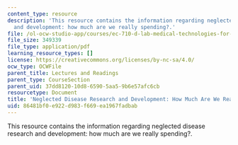 ```yaml
---
content_type: resource
description: 'This resource contains the information regarding neglected disease research
  and development: how much are we really spending?.'
file: /ol-ocw-studio-app/courses/ec-710-d-lab-medical-technologies-for-the-developing-world-spring-2010/86481bf0e922d983f669ea1967fadbab_MITEC_710S10_hwmchrvspen.pdf
file_size: 349339
file_type: application/pdf
learning_resource_types: []
license: https://creativecommons.org/licenses/by-nc-sa/4.0/
ocw_type: OCWFile
parent_title: Lectures and Readings
parent_type: CourseSection
parent_uid: 37dd8120-10d8-6590-5aa5-9b6e57afc6cb
resourcetype: Document
title: 'Neglected Disease Research and Development: How Much Are We Really Spending?'
uid: 86481bf0-e922-d983-f669-ea1967fadbab
---
```

This resource contains the information regarding neglected disease research and development: how much are we really spending?.